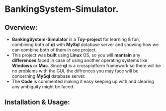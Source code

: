 # BankingSystem-Simulator.
## Overview:
* <b>BankingSystem-Simulator</b> is a <b>Toy-project</b> for learning & fun, combining both of <b>qt</b> with <b>MySql</b> database server and showing how we can combine both of them in one project.<br/>
* This project was <b>built</b> using <b>Linux</b> OS, so you will <b>mantain</b> any <b>differences</b> faced in case of using another operating systems like <b>Windows</b> or <b>Mac</b>. Since <b>qt</b> is a crossplatform framework so there will be no problems with the GUI, the diffrences you may face will be concerning <b>MySql</b> database server. 
* The <b>Code</b> is commented making it easy keeping up with and clearing any ambiguity might be faced.
## Installation & Usage:

